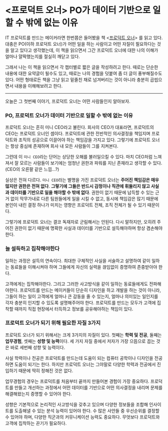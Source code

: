 # <프로덕트 오너> PO가 데이터 기반으로 일할 수 밖에 없는 이유

IT 프로덕트를 만드는 메이커라면 한번쯤은 들어봤을 책 <[프로덕트 오너](http://www.yes24.com/Product/Goods/95999726)> 를 읽고 있다. 대충은 PO(이하 프로덕트 오너)가 어떤 일을 하는 사람이고 어떤 자질이 필요하다는 것을 알고 있다고 생각했는데, 이 책을 읽으면서 그간 프로덕트 오너에 대한 나의 이해가 얼마나 얄팍했는지를 절실히 깨닫고 있다.

그래서 나는 이 책을 읽으면서 각 챕터별로 짧은 글을 작성하려고 한다. 때로는 단순한 내용에 대한 요약글이 될수도 있고, 때로는 나의 경험을 덧붙여 좀 더 글이 풍부해질수도 있다. 어떤 형태로든 책을 그냥 읽고 밑줄친 채로 넘겨버리는 것이 아니라 충분히 곱씹으면서 내용을 이해해보려고 한다.

***

오늘은 그 첫번째 이야기, 프로덕트 오너는 어떤 사람들인지 알아보자.

### PO, 프로덕트 오너가 데이터 기반으로 일할 수 밖에 없는 이유

프로덕트 오너는 흔히 미니 CEO라고 불린다. 회사의 CEO가 대표라면, 프로덕트의 CEO는 프로덕트 오너인 셈이다. 프로덕트에 관한 전반적인 의사결정을 책임지며 프로덕트와 조직의 성공으로 이끌어야 하는 책임감을 가지고 있다. 그렇기에 프로덕트 오너는 항상 중심에 존재하며 회사 내 모든 사람들이 그를 지켜본다.

그런데 이 `미니 CEO`라는 단어는 상당한 오해를 불러일으킬 수 있다. 마치 CEO처럼 느껴져서 잘 모르는 사람들이 보기에는 엄청난 권한과 파워를 지닌 존재라고 생각할 수 있다. (CEO의 오른팔 같은 느낌…?)

실상은 전혀 다르다. `미니 CEO`라는 별명을 가진 프로덕트 오너는 **주어진 책임감은 매우 많지만 권한은 전혀 없다**. **그렇기에 그들은 반드시 감정이나 직관에 휘둘리지 않고 사실과 데이터를 기반으로 일을 해야할 수 밖에 없다**. 권한이 없기 때문에 납득할 수 있는 근거 없이 막무가내로 다른 팀원들에게 일을 시킬 수 없고, 동시에 책임감은 많기 때문에 본인이 내린 결정 하나가 미치는 영향은 프로덕트 전체, 조직 전체가 될 수 있기 때문이다.

그렇기에 프로덕트 오너는 결코 독재자로 군림해서는 안된다. 다시 말하지만, 오히려 주어진 권한이 없기 때문에 명확한 사실과 데이터를 기반으로 설득해야하며 항상 겸손해야한다.

### 늘 설득하고 집착해야한다

일하는 과정은 설득의 연속이다. 최대한 구체적인 사실을 서술하고 설명하여 같이 일하는 동료들을 이해시켜야 하며 그들에게 자신의 실력을 끊임없이 증명하여 존중받아야 한다.

고객에게는 집착해야한다. 그리고 그러한 사고방식을 같이 일하는 동료들에게도 전파해야한다. 프로덕트를 만드는 메이커들이 단순히 디자인을 하고 개발을 하는 것이 아니라, 그들이 하는 일이 고객에게 얼마나 큰 감동을 줄 수 있는지, 얼마나 의미있는 일인지를 각자 충분히 인지할 수 있도록 설명해주어야 한다. 프로덕트를 만드는 모두가 고객에 집착할 때까지 직접 현장에서 터득하고 정보를 공유해야하는 책임이 있다.

### 프로덕트 오너가 되기 위해 필요한 자질 3가지

프로덕트 오너가 되기 위해서는 크게 3가지의 자질이 있다. 첫째는 **학력 및 전공**, 둘째는 **업무경험**, 셋째는 **성향 및 능력**이다. 세 가지 자질 중에서 저자가 가장 으뜸으로 꼽는 것은 바로 세번째 성향 및 능력이다.

사실 학력이나 전공은 프로덕트를 만드는데 도움이 되는 컴퓨터 공학이나 디자인을 전공하면 도움이 되기는 한다. 하지만 프로덕트 오너는 그야말로 다양한 학력과 전공에서 진입하기 때문에 딱히 정해진 것은 없다.

업무경험의 경우는 프로덕트를 처음부터 끝까지 만들어본 경험이 가장 중요하다. 프로덕트를 만들고 개선하는 과정에서 어떤 데이터를 기반으로 어떤 의사결정을 내리며 문제를 해결해왔는지 증명할 수 있어야 한다.

성향은 기본적으로 논리적인 사고방식을 갖추고 있으며 다양한 정보들을 조합해 인사이트를 도출해낼 수 있는 분석 능력이 있어야 한다. 수 많은 사안들 중 우선순위를 결정할 수 있어야 하며, 다양한 직군과의 커뮤니케이션 능력도 중요하다. 무엇보다 프로덕트와 고객에 집착하는 끈기가 필요하다.

